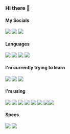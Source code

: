 ### Hi there 👋

#### My Socials

<img src="https://img.shields.io/badge/Discord-7289DA?style=for-the-badge&logo=discord&logoColor=white" href="https://dsc.gg/km127pl" /> <img src="https://img.shields.io/badge/Twitter-1DA1F2?style=for-the-badge&logo=twitter&logoColor=white" href="https://twitter.com/km127pl" /> <img src="https://img.shields.io/badge/Reddit-FF4500?style=for-the-badge&logo=reddit&logoColor=white" href="https://reddit.com/u/km127pl" />

#### Languages

<img src="https://img.shields.io/badge/JavaScript-F7DF1E?style=for-the-badge&logo=javascript&logoColor=black" /> <img src="https://img.shields.io/badge/TypeScript-007ACC?style=for-the-badge&logo=typescript&logoColor=white" /> <img src="https://img.shields.io/badge/C-00599C?style=for-the-badge&logo=c&logoColor=white" /> <img src="https://img.shields.io/badge/Java-ED8B00?style=for-the-badge&logo=java&logoColor=white" />

#### I'm currently trying to learn

<img src="https://img.shields.io/badge/TypeScript-007ACC?style=for-the-badge&logo=typescript&logoColor=white" /> <img src="https://img.shields.io/badge/C%2B%2B-00599C?style=for-the-badge&logo=c%2B%2B&logoColor=white" /> <img src="https://img.shields.io/badge/PHP-777BB4?style=for-the-badge&logo=php&logoColor=white" />

#### I'm using

<img src="https://img.shields.io/badge/Node.js-43853D?style=for-the-badge&logo=node.js&logoColor=white" /> <img src="https://img.shields.io/badge/Express.js-000000?style=for-the-badge&logo=express&logoColor=white" /> <img src="https://img.shields.io/badge/Bootstrap-563D7C?style=for-the-badge&logo=bootstrap&logoColor=white" /> <img src="https://img.shields.io/badge/Material--UI-0081CB?style=for-the-badge&logo=material-ui&logoColor=white" /> <img src="https://img.shields.io/badge/Nginx-009639?style=for-the-badge&logo=nginx&logoColor=white" /> <img src="https://img.shields.io/badge/Windows-0078D6?style=for-the-badge&logo=windows&logoColor=white" /> <img src="https://img.shields.io/badge/Visual_Studio_Code-0078D4?style=for-the-badge&logo=visual%20studio%20code&logoColor=white" /><img src="https://img.shields.io/badge/Intellij_IDEA-960386?style=for-the-badge&logo=Atom&logoColor=white"/>

#### Specs

<img src="https://img.shields.io/badge/NVIDIA-GT730-76B900?style=for-the-badge&logo=nvidia&logoColor=white" /> <img src="https://img.shields.io/badge/Intel-Core_i3_7th-0071C5?style=for-the-badge&logo=intel&logoColor=white" />
